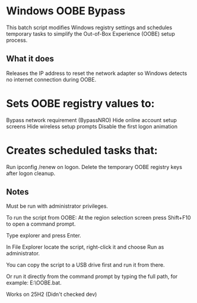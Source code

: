 # Windows OOBE Bypass

This batch script modifies Windows registry settings and schedules temporary tasks to simplify the Out-of-Box Experience (OOBE) setup process.

## What it does

Releases the IP address to reset the network adapter so Windows detects no internet connection during OOBE.

# Sets OOBE registry values to:
Bypass network requirement (BypassNRO)
Hide online account setup screens
Hide wireless setup prompts
Disable the first logon animation

# Creates scheduled tasks that:
Run ipconfig /renew on logon.
Delete the temporary OOBE registry keys after logon cleanup.

## Notes
Must be run with administrator privileges.

To run the script from OOBE:
At the region selection screen press Shift+F10 to open a command prompt.

Type explorer and press Enter.

In File Explorer locate the script, right-click it and choose Run as administrator.

You can copy the script to a USB drive first and run it from there.

Or run it directly from the command prompt by typing the full path, for example: E:\OOBE.bat.

Works on 25H2 (Didn't checked dev)
